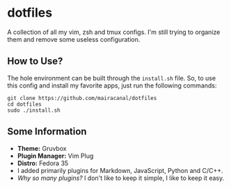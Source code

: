 # dotfiles

A collection of all my vim, zsh and tmux configs. I'm still trying to organize them and remove some useless configuration.

## How to Use?
The hole environment can be built through the `install.sh` file. So, to use this config and install my favorite apps, just run the following commands:
```
git clone https://github.com/mairacanal/dotfiles
cd dotfiles
sudo ./install.sh
```

## Some Information

- **Theme:** Gruvbox
- **Plugin Manager:** Vim Plug
- **Distro:** Fedora 35
- I added primarily plugins for Markdown, JavaScript, Python and C/C++.
- *Why so many plugins?* I don't like to keep it simple, I like to keep it easy.

